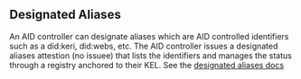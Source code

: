 ## Designated Aliases

An AID controller can designate aliases which are AID controlled identifiers such as a did:keri, did:webs, etc. The AID controller issues a designated aliases attestion (no issuee) that lists the identifiers and manages the status through a registry anchored to their KEL. See the [designated aliases docs](https://weboftrust.github.io/schema/desig-aliases)